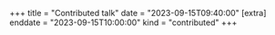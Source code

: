 +++
title = "Contributed talk"
date = "2023-09-15T09:40:00"
[extra]
enddate = "2023-09-15T10:00:00"
kind = "contributed"
+++
